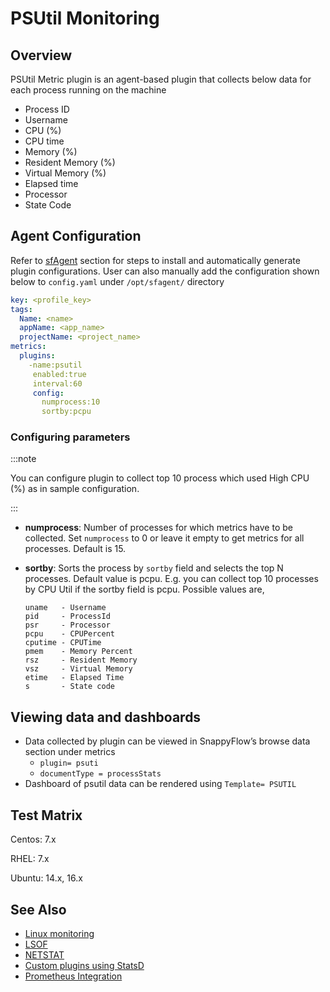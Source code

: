 # PSUtil Monitoring

## Overview

PSUtil Metric plugin is an agent-based plugin that collects below data for each process running on the machine

- Process ID
- Username
- CPU (%)
- CPU time
- Memory (%)
- Resident Memory (%)
- Virtual Memory (%)
- Elapsed time
- Processor
- State Code

## Agent Configuration 

Refer to [sfAgent](/docs/Quick_Start/getting_started#sfagent) section for steps to install and automatically generate plugin configurations. User can also manually add the configuration shown below to `config.yaml` under `/opt/sfagent/` directory 

```yaml
key: <profile_key> 
tags: 
  Name: <name> 
  appName: <app_name> 
  projectName: <project_name> 
metrics: 
  plugins: 
    -name:psutil 
     enabled:true 
     interval:60 
     config: 
       numprocess:10 
       sortby:pcpu 
```

### Configuring parameters

:::note

You can configure plugin to collect top 10 process which used High CPU (%) as in sample configuration. 

:::

- **numprocess**: Number of processes for which metrics have to be collected. Set `numprocess` to 0 or leave it empty to get metrics for all processes. Default is 15.  

- **sortby**: Sorts the process by `sortby` field and selects the top N processes. Default value is pcpu. E.g. you can collect top 10 processes by CPU Util if the sortby field is pcpu. Possible values are,

  ```shell
  uname   - Username 
  pid     - ProcessId 
  psr     - Processor 
  pcpu    - CPUPercent 
  cputime - CPUTime 
  pmem    - Memory Percent 
  rsz     - Resident Memory 
  vsz     - Virtual Memory 
  etime   - Elapsed Time 
  s       - State code 
  ```

  

## Viewing data and dashboards 

 

- Data collected by plugin can be viewed in SnappyFlow’s browse data section under metrics 
  - `plugin= psuti`  
  - `documentType = processStats` 
- Dashboard of psutil data can be rendered using `Template= PSUTIL` 

## Test Matrix

 

Centos: 7.x 

RHEL: 7.x 

Ubuntu: 14.x, 16.x 

 

## See Also 

 

- [Linux monitoring](/docs/integrations/os/linux/linux_os)
- [LSOF](/docs/integrations/os/linux/lsof)
- [NETSTAT](/docs/integrations/os/linux/netstat)
- [Custom plugins using StatsD](/docs/integrations/statsd/custom_monitoring)
- [Prometheus Integration](/docs/Integrations/kubernetes/prometheus_exporter) 
